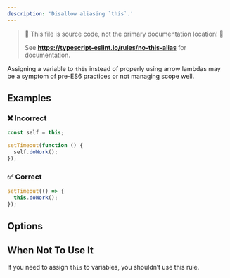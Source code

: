 ```yaml
---
description: 'Disallow aliasing `this`.'
---
```


> 🛑 This file is source code, not the primary documentation location! 🛑
>
> See **<https://typescript-eslint.io/rules/no-this-alias>** for documentation.

Assigning a variable to `this` instead of properly using arrow lambdas may be a symptom of pre-ES6 practices
or not managing scope well.

## Examples

<!--tabs-->

### ❌ Incorrect

```js
const self = this;

setTimeout(function () {
  self.doWork();
});
```

### ✅ Correct

```js
setTimeout(() => {
  this.doWork();
});
```

## Options

## When Not To Use It

If you need to assign `this` to variables, you shouldn’t use this rule.
